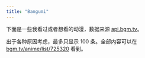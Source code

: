 ```yaml
---
title: "Bangumi"
---
```


下面是一些我看过或者想看的动漫，数据来源 [api.bgm.tv](https://bangumi.github.io/api/)。

出于各种原因考虑，最多只显示 100 条。全部内容可以在 [bgm.tv/anime/list/725320](https://bgm.tv/anime/list/725320)  看到。

<div id="bangumi_container">
<div class="loading_container">
<div class="lds-ellipsis"><div></div><div></div><div></div><div></div></div>
</div>
</div>
<script type='text/javascript'>
  const groupBy = function (xs, key) {
    return xs.reduce(function (rv, x) {
      (rv[x[key]] = rv[x[key]] || []).push(x);
      return rv;
    }, {});
  };
  const collection_types = {
    1: "想看",
    2: "看过",
    3: "在看",
    4: "搁置",
    5: "抛弃",
  }
  const sort_key = [3, 1, 2, 4, 5]
  const insert = (item) => {
    $(`#bangumi_container${item.type}`).append(`<div class="column" style="margin-top: 10px; margin-left: 10px; width: 120px"><a href="https://bgm.tv/subject/${item.subject.id}"><img src="${item.subject.images.medium}" /></a></div>`)
  }
  function func() {
    let api = "https://api.bgm.tv"
    // api = "http://localhost:8081"
    $.getJSON(api + "/v0/users/725320/collections?subject_type=2&limit=100&offset=0")
      .then(data => {
        $("#bangumi_container").empty()
        let ret = groupBy(data.data ?? [], "type")
        Object.keys(ret).sort((a, b) => {
          return sort_key.indexOf(parseInt(a)) - sort_key.indexOf(parseInt(b))
        }).forEach(key => {
          let first = ret[key][0]
          if (first) {
            $("#bangumi_container").append(`<h1>${collection_types[first.type]}</h1><div id="bangumi_container${first.type}" style="display:flex; flex-flow:row wrap; justify-content:left; align-items:center;"></div>`)
          }
          ret[key].forEach(item => {
            insert(item)
          })
        })
      })
      .fail((obj) => {
        $("#bangumi_container").append(`<p>加载失败..</p>`)
      })
  }
  function callback() {
    if (window.$) {
      func();
    } else {
      // wait 50 milliseconds and try again.
      window.setTimeout(callback, 50);
    }
  }
  callback();
</script>